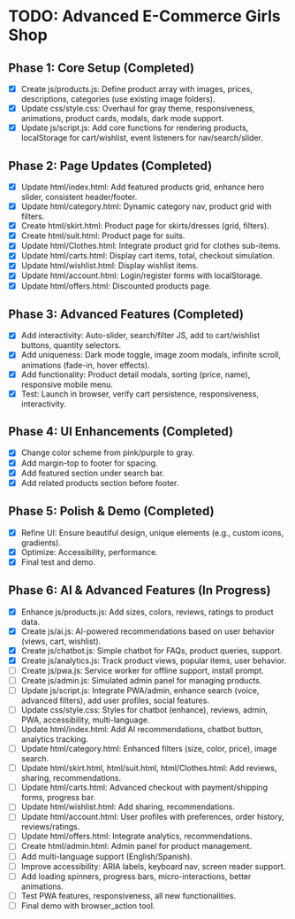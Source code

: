 # TODO: Advanced E-Commerce Girls Shop

## Phase 1: Core Setup (Completed)
- [x] Create js/products.js: Define product array with images, prices, descriptions, categories (use existing image folders).
- [x] Update css/style.css: Overhaul for gray theme, responsiveness, animations, product cards, modals, dark mode support.
- [x] Update js/script.js: Add core functions for rendering products, localStorage for cart/wishlist, event listeners for nav/search/slider.

## Phase 2: Page Updates (Completed)
- [x] Update html/index.html: Add featured products grid, enhance hero slider, consistent header/footer.
- [x] Update html/category.html: Dynamic category nav, product grid with filters.
- [x] Create html/skirt.html: Product page for skirts/dresses (grid, filters).
- [x] Create html/suit.html: Product page for suits.
- [x] Update html/Clothes.html: Integrate product grid for clothes sub-items.
- [x] Update html/carts.html: Display cart items, total, checkout simulation.
- [x] Update html/wishlist.html: Display wishlist items.
- [x] Update html/account.html: Login/register forms with localStorage.
- [x] Update html/offers.html: Discounted products page.

## Phase 3: Advanced Features (Completed)
- [x] Add interactivity: Auto-slider, search/filter JS, add to cart/wishlist buttons, quantity selectors.
- [x] Add uniqueness: Dark mode toggle, image zoom modals, infinite scroll, animations (fade-in, hover effects).
- [x] Add functionality: Product detail modals, sorting (price, name), responsive mobile menu.
- [x] Test: Launch in browser, verify cart persistence, responsiveness, interactivity.

## Phase 4: UI Enhancements (Completed)
- [x] Change color scheme from pink/purple to gray.
- [x] Add margin-top to footer for spacing.
- [x] Add featured section under search bar.
- [x] Add related products section before footer.

## Phase 5: Polish & Demo (Completed)
- [x] Refine UI: Ensure beautiful design, unique elements (e.g., custom icons, gradients).
- [x] Optimize: Accessibility, performance.
- [x] Final test and demo.

## Phase 6: AI & Advanced Features (In Progress)
- [x] Enhance js/products.js: Add sizes, colors, reviews, ratings to product data.
- [x] Create js/ai.js: AI-powered recommendations based on user behavior (views, cart, wishlist).
- [x] Create js/chatbot.js: Simple chatbot for FAQs, product queries, support.
- [x] Create js/analytics.js: Track product views, popular items, user behavior.
- [ ] Create js/pwa.js: Service worker for offline support, install prompt.
- [ ] Create js/admin.js: Simulated admin panel for managing products.
- [ ] Update js/script.js: Integrate PWA/admin, enhance search (voice, advanced filters), add user profiles, social features.
- [ ] Update css/style.css: Styles for chatbot (enhance), reviews, admin, PWA, accessibility, multi-language.
- [ ] Update html/index.html: Add AI recommendations, chatbot button, analytics tracking.
- [ ] Update html/category.html: Enhanced filters (size, color, price), image search.
- [ ] Update html/skirt.html, html/suit.html, html/Clothes.html: Add reviews, sharing, recommendations.
- [ ] Update html/carts.html: Advanced checkout with payment/shipping forms, progress bar.
- [ ] Update html/wishlist.html: Add sharing, recommendations.
- [ ] Update html/account.html: User profiles with preferences, order history, reviews/ratings.
- [ ] Update html/offers.html: Integrate analytics, recommendations.
- [ ] Create html/admin.html: Admin panel for product management.
- [ ] Add multi-language support (English/Spanish).
- [ ] Improve accessibility: ARIA labels, keyboard nav, screen reader support.
- [ ] Add loading spinners, progress bars, micro-interactions, better animations.
- [ ] Test PWA features, responsiveness, all new functionalities.
- [ ] Final demo with browser_action tool.
